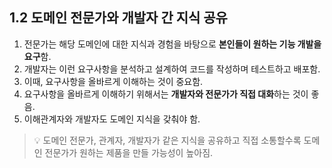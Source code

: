 ## 1.2 도메인 전문가와 개발자 간 지식 공유

1. 전문가는 해당 도메인에 대한 지식과 경험을 바탕으로 **본인들이 원하는 기능 개발을 요구**함.
2. 개발자는 이런 요구사항을 분석하고 설계하여 코드를 작성하며 테스트하고 배포함.
3. 이때, 요구사항을 올바르게 이해하는 것이 중요함.
4. 요구사항을 올바르게 이해하기 위해서는 **개발자와 전문가가 직접 대화**하는 것이 좋음.
5. 이해관계자와 개발자도 도메인 지식을 갖춰야 함.

> 💡 도메인 전문가, 관계자, 개발자가 같은 지식을 공유하고 직접 소통할수록 도메인 전문가가 원하는 제품을 만들 가능성이 높아짐.
